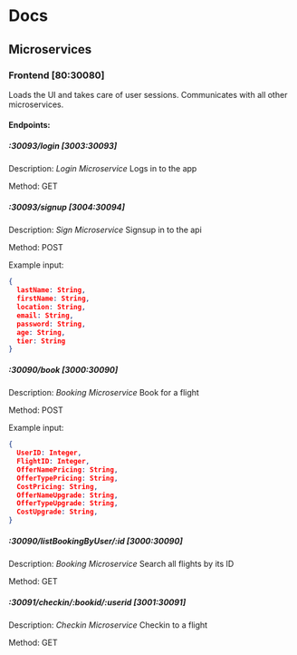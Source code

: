 # Docs

## Microservices

### Frontend [80:30080]

Loads the UI and takes care of user sessions. Communicates with all other microservices.

#### Endpoints:

##### :30093/login [3003:30093]

Description: *Login Microservice* Logs in to the app

Method: GET

##### :30093/signup [3004:30094]

Description: *Sign Microservice* Signsup in to the api

Method: POST

Example input:

```JSON
{
  lastName: String,
  firstName: String,
  location: String,
  email: String,
  password: String,
  age: String,
  tier: String
}
```

##### :30090/book [3000:30090]

Description: *Booking Microservice* Book for a flight

Method: POST

Example input:

```JSON
{
  UserID: Integer,
  FlightID: Integer,
  OfferNamePricing: String,
  OfferTypePricing: String,
  CostPricing: String,
  OfferNameUpgrade: String,
  OfferTypeUpgrade: String,
  CostUpgrade: String,
}
```

##### :30090/listBookingByUser/:id [3000:30090]

Description: *Booking Microservice* Search all flights by its ID

Method: GET

##### :30091/checkin/:bookid/:userid [3001:30091]

Description: *Checkin Microservice* Checkin to a flight

Method: GET

```